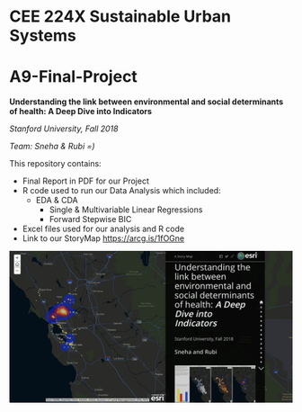 # CEE 224X Sustainable Urban Systems
# A9-Final-Project

**Understanding the link between environmental and social determinants of health: A Deep Dive into Indicators**

_Stanford University, Fall 2018_

_Team: Sneha & Rubi =)_

This repository contains:
- Final Report in PDF for our Project
- R code used to run our Data Analysis which included:
    - EDA & CDA
         - Single & Multivariable Linear Regressions 
         - Forward Stepwise BIC
- Excel files used for our analysis and R code    
- Link to our StoryMap 
https://arcg.is/1fOGne

![StoryMap1.pgn](StoryMap1.png)


